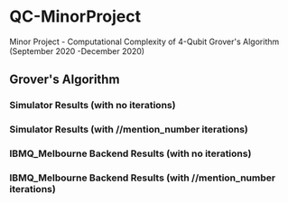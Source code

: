 ﻿# QC-MinorProject
Minor Project - Computational Complexity of 4-Qubit Grover's Algorithm (September 2020 -December 2020)

## Grover's Algorithm 



### Simulator Results (with no iterations)



### Simulator Results (with //mention_number iterations)

### IBMQ_Melbourne Backend Results (with no iterations)

### IBMQ_Melbourne Backend Results (with //mention_number iterations)
